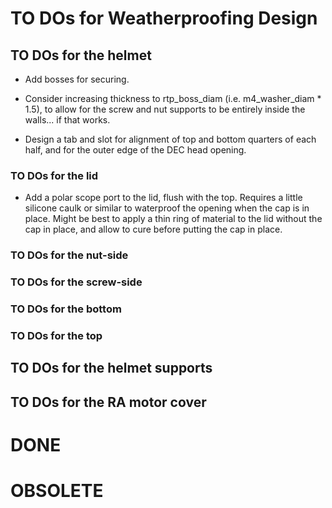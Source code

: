 # TO DOs for Weatherproofing Design

## TO DOs for the helmet

*  Add bosses for securing.

*  Consider increasing thickness to rtp_boss_diam (i.e. m4_washer_diam * 1.5),
   to allow for the screw and nut supports to be entirely inside the walls...
   if that works.

*  Design a tab and slot for alignment of top and bottom quarters of each half,
   and for the outer edge of the DEC head opening.

### TO DOs for the lid

*  Add a polar scope port to the lid, flush with the top. Requires a little
   silicone caulk or similar to waterproof the opening when the cap is in place.
   Might be best to apply a thin ring of material to the lid without the cap
   in place, and allow to cure before putting the cap in place.

### TO DOs for the nut-side

### TO DOs for the screw-side

### TO DOs for the bottom

### TO DOs for the top

## TO DOs for the helmet supports

## TO DOs for the RA motor cover

# DONE

# OBSOLETE
